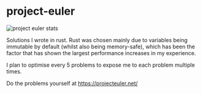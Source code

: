 # project-euler

![project euler stats](https://projecteuler.net/profile/jhqcat.png)

Solutions I wrote in rust. Rust was chosen mainly due to variables being immutable by default (whilst also being memory-safe), which has been the factor that has shown the largest performance increases in my experience.

I plan to optimise every 5 problems to expose me to each problem multiple times.

Do the problems yourself at https://projecteuler.net/